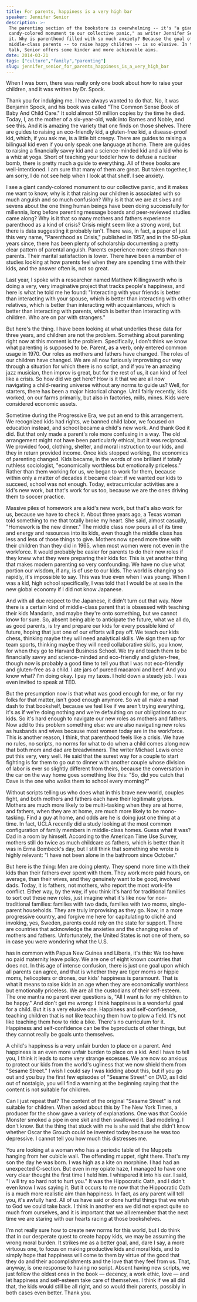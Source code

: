 ```yaml
---
title: For parents, happiness is a very high bar
speaker: Jennifer Senior
description: >-
 The parenting section of the bookstore is overwhelming -- it's "a giant,
 candy-colored monument to our collective panic," as writer Jennifer Senior puts
 it. Why is parenthood filled with so much anxiety? Because the goal of modern,
 middle-class parents -- to raise happy children -- is so elusive. In this honest
 talk, Senior offers some kinder and more achievable aims.
date: 2014-03-21
tags: ["culture","family","parenting"]
slug: jennifer_senior_for_parents_happiness_is_a_very_high_bar
---
```


When I was born, there was really only one book about how to raise your children, and it
was written by Dr. Spock. 

Thank you for indulging me. I have always wanted to do that. No, it was Benjamin Spock, and
his book was called "The Common Sense Book of Baby And Child Care." It sold almost 50
million copies by the time he died. Today, I, as the mother of a six-year-old, walk into
Barnes and Noble, and see this. And it is amazing the variety that one finds on those
shelves. There are guides to raising an eco-friendly kid, a gluten-free kid, a
disease-proof kid, which, if you ask me, is a little bit creepy. There are guides to
raising a bilingual kid even if you only speak one language at home. There are guides to
raising a financially savvy kid and a science-minded kid and a kid who is a whiz at yoga.
Short of teaching your toddler how to defuse a nuclear bomb, there is pretty much a guide
to everything. All of these books are well-intentioned. I am sure that many of them are
great. But taken together, I am sorry, I do not see help when I look at that shelf. I see
anxiety.

I see a giant candy-colored monument to our collective panic, and it makes me want to
know, why is it that raising our children is associated with so much anguish and so much
confusion? Why is it that we are at sixes and sevens about the one thing human beings have
been doing successfully for millennia, long before parenting message boards and
peer-reviewed studies came along? Why is it that so many mothers and fathers experience
parenthood as a kind of crisis? Crisis might seem like a strong word, but there is data
suggesting it probably isn't. There was, in fact, a paper of just this very name,
"Parenthood as Crisis," published in 1957, and in the 50-plus years since, there has been
plenty of scholarship documenting a pretty clear pattern of parental anguish. Parents
experience more stress than non-parents. Their marital satisfaction is lower. There have
been a number of studies looking at how parents feel when they are spending time with
their kids, and the answer often is, not so great.

Last year, I spoke with a researcher named Matthew Killingsworth who is doing a very, very
imaginative project that tracks people's happiness, and here is what he told me he found:
"Interacting with your friends is better than interacting with your spouse, which is
better than interacting with other relatives, which is better than interacting with
acquaintances, which is better than interacting with parents, which is better than
interacting with children. Who are on par with strangers." 

But here's the thing. I have been looking at what underlies these data for three years,
and children are not the problem. Something about parenting right now at this moment is
the problem. Specifically, I don't think we know what parenting is supposed to be. Parent,
as a verb, only entered common usage in 1970. Our roles as mothers and fathers have
changed. The roles of our children have changed. We are all now furiously improvising our
way through a situation for which there is no script, and if you're an amazing jazz
musician, then improv is great, but for the rest of us, it can kind of feel like a
crisis. So how did we get here? How is it that we are all now navigating a child-rearing
universe without any norms to guide us? Well, for starters, there has been a major
historical change. Until fairly recently, kids worked, on our farms primarily, but also in
factories, mills, mines. Kids were considered economic assets.

Sometime during the Progressive Era, we put an end to this arrangement. We recognized kids
had rights, we banned child labor, we focused on education instead, and school became a
child's new work. And thank God it did. But that only made a parent's role more confusing
in a way. The old arrangement might not have been particularly ethical, but it was
reciprocal. We provided food, clothing, shelter, and moral instruction to our kids, and
they in return provided income. Once kids stopped working, the economics of parenting
changed. Kids became, in the words of one brilliant if totally ruthless sociologist,
"economically worthless but emotionally priceless." Rather than them working for us, we
began to work for them, because within only a matter of decades it became clear: if we
wanted our kids to succeed, school was not enough. Today, extracurricular activities are a
kid's new work, but that's work for us too, because we are the ones driving them to soccer
practice.

Massive piles of homework are a kid's new work, but that's also work for us, because we
have to check it. About three years ago, a Texas woman told something to me that totally
broke my heart. She said, almost casually, "Homework is the new dinner." The middle class
now pours all of its time and energy and resources into its kids, even though the middle
class has less and less of those things to give. Mothers now spend more time with their
children than they did in 1965, when most women were not even in the workforce. It would
probably be easier for parents to do their new roles if they knew what they were preparing
their kids for. This is yet another thing that makes modern parenting so very confounding.
We have no clue what portion our wisdom, if any, is of use to our kids. The world is
changing so rapidly, it's impossible to say. This was true even when I was young. When I
was a kid, high school specifically, I was told that I would be at sea in the new global
economy if I did not know Japanese.

And with all due respect to the Japanese, it didn't turn out that way. Now there is a
certain kind of middle-class parent that is obsessed with teaching their kids Mandarin,
and maybe they're onto something, but we cannot know for sure. So, absent being able to
anticipate the future, what we all do, as good parents, is try and prepare our kids for
every possible kind of future, hoping that just one of our efforts will pay off. We teach
our kids chess, thinking maybe they will need analytical skills. We sign them up for team
sports, thinking maybe they will need collaborative skills, you know, for when they go to
Harvard Business School. We try and teach them to be financially savvy and science-minded
and eco-friendly and gluten-free, though now is probably a good time to tell you that I
was not eco-friendly and gluten-free as a child. I ate jars of pureed macaroni and beef.
And you know what? I'm doing okay. I pay my taxes. I hold down a steady job. I was even
invited to speak at TED.

But the presumption now is that what was good enough for me, or for my folks for that
matter, isn't good enough anymore. So we all make a mad dash to that bookshelf, because we
feel like if we aren't trying everything, it's as if we're doing nothing and we're
defaulting on our obligations to our kids. So it's hard enough to navigate our new roles as
mothers and fathers. Now add to this problem something else: we are also navigating new
roles as husbands and wives because most women today are in the workforce. This is another
reason, I think, that parenthood feels like a crisis. We have no rules, no scripts, no
norms for what to do when a child comes along now that both mom and dad are breadwinners.
The writer Michael Lewis once put this very, very well. He said that the surest way for a
couple to start fighting is for them to go out to dinner with another couple whose
division of labor is ever so slightly different from theirs, because the conversation in
the car on the way home goes something like this: "So, did you catch that Dave is the one
who walks them to school every morning?" 

Without scripts telling us who does what in this brave new world, couples fight, and both
mothers and fathers each have their legitimate gripes. Mothers are much more likely to be
multi-tasking when they are at home, and fathers, when they are at home, are much more
likely to be mono-tasking. Find a guy at home, and odds are he is doing just one thing at
a time. In fact, UCLA recently did a study looking at the most common configuration of
family members in middle-class homes. Guess what it was? Dad in a room by himself.
According to the American Time Use Survey, mothers still do twice as much childcare as
fathers, which is better than it was in Erma Bombeck's day, but I still think that
something she wrote is highly relevant: "I have not been alone in the bathroom since
October." 

But here is the thing: Men are doing plenty. They spend more time with their kids than
their fathers ever spent with them. They work more paid hours, on average, than their
wives, and they genuinely want to be good, involved dads. Today, it is fathers, not
mothers, who report the most work-life conflict. Either way, by the way, if you think it's
hard for traditional families to sort out these new roles, just imagine what it's like now
for non-traditional families: families with two dads, families with two moms,
single-parent households. They are truly improvising as they go. Now, in a more progressive
country, and forgive me here for capitulating to cliché and invoking, yes, Sweden, parents
could rely on the state for support. There are countries that acknowledge the anxieties
and the changing roles of mothers and fathers. Unfortunately, the United States is not one
of them, so in case you were wondering what the U.S.

has in common with Papua New Guinea and Liberia, it's this: We too have no paid maternity
leave policy. We are one of eight known countries that does not. In this age of intense
confusion, there is just one goal upon which all parents can agree, and that is whether
they are tiger moms or hippie moms, helicopters or drones, our kids' happiness is
paramount. That is what it means to raise kids in an age when they are economically
worthless but emotionally priceless. We are all the custodians of their self-esteem. The
one mantra no parent ever questions is, "All I want is for my children to be happy." And
don't get me wrong: I think happiness is a wonderful goal for a child. But it is a very
elusive one. Happiness and self-confidence, teaching children that is not like teaching
them how to plow a field. It's not like teaching them how to ride a bike. There's no
curriculum for it. Happiness and self-confidence can be the byproducts of other things,
but they cannot really be goals unto themselves.

A child's happiness is a very unfair burden to place on a parent. And happiness is an even
more unfair burden to place on a kid. And I have to tell you, I think it leads to some very
strange excesses. We are now so anxious to protect our kids from the world's ugliness that
we now shield them from "Sesame Street." I wish I could say I was kidding about this, but
if you go out and you buy the first few episodes of "Sesame Street" on DVD, as I did out
of nostalgia, you will find a warning at the beginning saying that the content is not
suitable for children. 

Can I just repeat that? The content of the original "Sesame Street" is not suitable for
children. When asked about this by The New York Times, a producer for the show gave a
variety of explanations. One was that Cookie Monster smoked a pipe in one skit and then
swallowed it. Bad modeling. I don't know. But the thing that stuck with me is she said
that she didn't know whether Oscar the Grouch could be invented today because he was too
depressive. I cannot tell you how much this distresses me. 

You are looking at a woman who has a periodic table of the Muppets hanging from her
cubicle wall. The offending muppet, right there. That's my son the day he was born. I was
high as a kite on morphine. I had had an unexpected C-section. But even in my opiate haze,
I managed to have one very clear thought the first time I held him. I whispered it into
his ear. I said, "I will try so hard not to hurt you." It was the Hippocratic Oath, and I
didn't even know I was saying it. But it occurs to me now that the Hippocratic Oath is a
much more realistic aim than happiness. In fact, as any parent will tell you, it's awfully
hard. All of us have said or done hurtful things that we wish to God we could take back. I
think in another era we did not expect quite so much from ourselves, and it is important
that we all remember that the next time we are staring with our hearts racing at those
bookshelves.

I'm not really sure how to create new norms for this world, but I do think that in our
desperate quest to create happy kids, we may be assuming the wrong moral burden. It
strikes me as a better goal, and, dare I say, a more virtuous one, to focus on making
productive kids and moral kids, and to simply hope that happiness will come to them by
virtue of the good that they do and their accomplishments and the love that they feel from
us. That, anyway, is one response to having no script. Absent having new scripts, we just
follow the oldest ones in the book — decency, a work ethic, love — and let happiness and
self-esteem take care of themselves. I think if we all did that, the kids would still be
all right, and so would their parents, possibly in both cases even better. Thank
you.

<!--
ad_duration=3.33
event="TED2014"
external_start_time=0
intro_duration=11.82
is_subtitle_required="False"
is_talk_featured="True"
language="en"
language_swap="False"
native_language="en"
number_of_related_talks=6
number_of_speakers=1
number_of_subtitled_videos=29
number_of_tags=3
number_of_talk_download_languages=29
number_of_talk_more_resources=0
number_of_talk_recommendations=0
number_of_talks_take_actions=0
post_ad_duration=0.83
published_timestamp="2014-04-15 14:59:16"
recording_date="2014-03-21"
speaker_description="Writer"
speaker_is_published=1
speaker_name="Jennifer Senior"
talk_name="For parents, happiness is a very high bar"
talks_tags=["culture","family","parenting"]
url_photo_speaker="https://pe.tedcdn.com/images/ted/2e8600b2034befef8fbf7196a383e104e60461ef_254x191.jpg"
url_photo_talk="https://pe.tedcdn.com/images/ted/98fd6cb5eb2d612414e1558c908df75843325395_1600x1200.jpg"
url_webpage="https://www.ted.com/talks/jennifer_senior_for_parents_happiness_is_a_very_high_bar"
video_type_name="TED Stage Talk"
-->